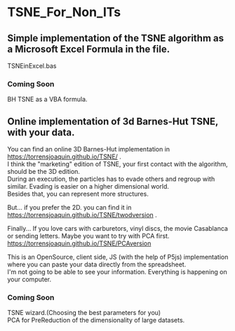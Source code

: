 # TSNE_For_Non_ITs  
## Simple implementation of the TSNE algorithm as a Microsoft Excel Formula in the file.  

TSNEinExcel.bas  

### Coming Soon  
BH TSNE as a VBA formula.  

## Online implementation of 3d Barnes-Hut TSNE, with your data.  

You can find an online 3D Barnes-Hut implementation in https://torrensjoaquin.github.io/TSNE/ .  
I think the "marketing" edition of TSNE, your first contact with the algorithm, should be the 3D edition.  
During an execution, the particles has to evade others and regroup with similar. Evading is easier on a higher dimensional world.  
Besides that, you can represent more structures.  

But... if you prefer the 2D. you can find it in https://torrensjoaquin.github.io/TSNE/twodversion .  

Finally... If you love cars with carburetors, vinyl discs, the movie Casablanca or sending letters. Maybe you want to try with PCA first.  
https://torrensjoaquin.github.io/TSNE/PCAversion  

This is an OpenSource, client side, JS (with the help of P5js) implementation where you can paste your data directly from the spreadsheet.  
I'm not going to be able to see your information. Everything is happening on your computer.  

### Coming Soon  
TSNE wizard.(Choosing the best parameters for you)  
PCA for PreReduction of the dimensionality of large datasets.  
